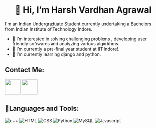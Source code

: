 <h1 align="center"> 👋 Hi, I’m Harsh Vardhan Agrawal</h1>

I'm an Indian Undergraduate Student currently undertaking a Bachelors from Indian Institute of Technology Indore. 

- 👀 I’m interested in solving challenging problems , developing user friendly softwares and analyzing various algorithms.
- 🔭 I’m currently a pre-final year student at IIT Indore!.
- 🌱 I’m currently learning django and python.

## 	Contact Me:

<p>
 <a href="mailto:harshvardhanagarwal159@gmail.com@gmail.com"><img src="https://media.giphy.com/media/KxlbRn0HuTW7gZID83/giphy.gif" width="50" height="50"></a>
 <a href="https://www.linkedin.com/in/harsh-vardhan-agrawal/"><img src="https://cliply.co/wp-content/uploads/2021/02/372102050_LINKEDIN_ICON_TRANSPARENT_1080.gif" width="50" height="50"></a>
</p>

<!---
derco19/derco19 is a ✨ special ✨ repository because its `README.md` (this file) appears on your GitHub profile.
You can click the Preview link to take a look at your changes.
--->
## 	:ribbon:Languages and Tools:

![c++](https://camo.githubusercontent.com/22adfb1d85bcb2de22efe8036b9ba680ccf43a8303ce921c934b994607400754/68747470733a2f2f696d672e736869656c64732e696f2f62616467652f632b2b2d2532333030353939432e7376673f267374796c653d666f722d7468652d6261646765266c6f676f3d63253242253242266f676f436f6c6f723d7768697465)
![HTML](https://camo.githubusercontent.com/d63d473e728e20a286d22bb2226a7bf45a2b9ac6c72c59c0e61e9730bfe4168c/68747470733a2f2f696d672e736869656c64732e696f2f62616467652f48544d4c352d4533344632363f7374796c653d666f722d7468652d6261646765266c6f676f3d68746d6c35266c6f676f436f6c6f723d7768697465)
![CSS](https://camo.githubusercontent.com/3a0f693cfa032ea4404e8e02d485599bd0d192282b921026e89d271aaa3d7565/68747470733a2f2f696d672e736869656c64732e696f2f62616467652f435353332d3135373242363f7374796c653d666f722d7468652d6261646765266c6f676f3d63737333266c6f676f436f6c6f723d7768697465)
![Python](https://img.shields.io/badge/python%20-%231572B6.svg?&style=for-the-badge&logo=c%2B%2B&ogoColor=white)
![MySQL](https://img.shields.io/badge/mysql%20-%23E34F26.svg?&style=for-the-badge&logo=c%2B%2B&ogoColor=white)
![Javascript](https://img.shields.io/badge/javascript%20-%23121011.svg?&style=for-the-badge&logo=c%2B%2B&ogoColor=white)
